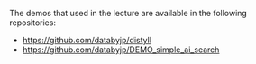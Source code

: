 The demos that used in the lecture are available in the following repositories:

- https://github.com/databyjp/distyll
- https://github.com/databyjp/DEMO_simple_ai_search